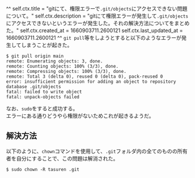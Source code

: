 ^^
self.ctx.title = "gitにて、権限エラーで`.git/objects`にアクセスできない問題について。"
self.ctx.description = "gitにて権限エラーが発生して`.git/objects`にアクセスできないというエラーが発生した。それの解決方法についてをまとめた。"
self.ctx.created_at = 1660903711.2600121
self.ctx.last_updated_at = 1660903711.2600121
^^
`git pull`等をしようとすると以下のようなエラーが発生してしまうことが起きた。  
```shell
$ git pull origin main
remote: Enumerating objects: 3, done.
remote: Counting objects: 100% (3/3), done.
remote: Compressing objects: 100% (3/3), done.
remote: Total 3 (delta 0), reused 0 (delta 0), pack-reused 0
error: insufficient permission for adding an object to repository database .git/objects
fatal: failed to write object
fatal: unpack-objects failed
```
なお、`sudo`をすると成功する。  
エラーにある通りどうやら権限がないためこれが起きるようだ。  

## 解決方法
以下のように、`chown`コマンドを使用して、`.git`フォルダ内の全てのものの所有者を自分にすることで、この問題は解消された。  
```shell
$ sudo chown -R tasuren .git
```
